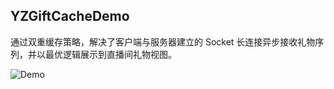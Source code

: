 ## YZGiftCacheDemo

通过双重缓存策略，解决了客户端与服务器建立的 Socket 长连接异步接收礼物序列，并以最优逻辑展示到直播间礼物视图。

![Demo](https://raw.github.com/coolryze/YZGiftCacheDemo/master/YZGiftCacheDemo/Demo.gif)